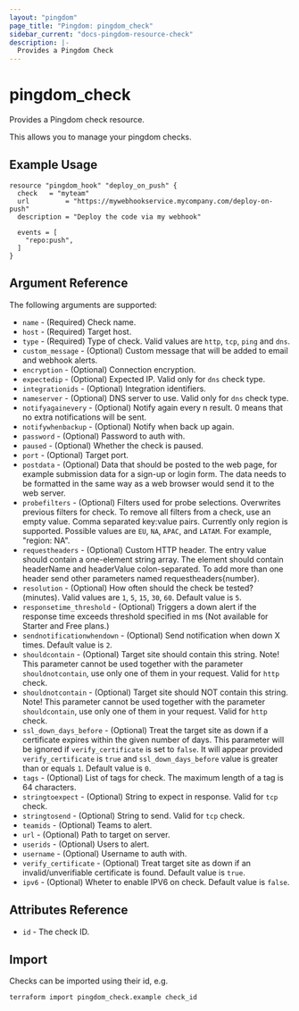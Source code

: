 ```yaml
---
layout: "pingdom"
page_title: "Pingdom: pingdom_check"
sidebar_current: "docs-pingdom-resource-check"
description: |-
  Provides a Pingdom Check
---
```


# pingdom\_check

Provides a Pingdom check resource.

This allows you to manage your pingdom checks.

## Example Usage

```hcl
resource "pingdom_hook" "deploy_on_push" {
  check   = "myteam"
  url         = "https://mywebhookservice.mycompany.com/deploy-on-push"
  description = "Deploy the code via my webhook"

  events = [
    "repo:push",
  ]
}
```

## Argument Reference

The following arguments are supported:

* `name` - (Required) Check name.
* `host` - (Required) Target host.
* `type` - (Required) Type of check. Valid values are `http`, `tcp`, `ping` and `dns`.
* `custom_message` - (Optional) Custom message that will be added to email and webhook alerts.
* `encryption` - (Optional) Connection encryption.
* `expectedip` - (Optional) Expected IP. Valid only for `dns` check type.
* `integrationids` - (Optional) Integration identifiers.
* `nameserver` - (Optional) DNS server to use. Valid only for `dns` check type.
* `notifyagainevery` - (Optional) Notify again every n result. 0 means that no extra notifications will be sent.
* `notifywhenbackup` - (Optional) Notify when back up again.
* `password` - (Optional) Password to auth with.
* `paused` - (Optional) Whether the check is paused.
* `port` - (Optional) Target port.
* `postdata` - (Optional) Data that should be posted to the web page, for example submission data for a sign-up or login form. The data needs to be formatted in the same way as a web browser would send it to the web server.
* `probefilters` - (Optional) Filters used for probe selections. Overwrites previous filters for check. To remove all filters from a check, use an empty value. Comma separated key:value pairs. Currently only region is supported. Possible values are `EU`, `NA`, `APAC`, and `LATAM`. For example, "region: NA".
* `requestheaders` - (Optional) Custom HTTP header. The entry value should contain a one-element string array. The element should contain headerName and headerValue colon-separated. To add more than one header send other parameters named requestheaders{number}.
* `resolution` - (Optional) How often should the check be tested? (minutes). Valid values are `1`, `5`, `15`, `30`, `60`. Default value is `5`.
* `responsetime_threshold` - (Optional) Triggers a down alert if the response time exceeds threshold specified in ms (Not available for Starter and Free plans.)
* `sendnotificationwhendown` - (Optional) Send notification when down X times. Default value is `2`.
* `shouldcontain` - (Optional) Target site should contain this string. Note! This parameter cannot be used together with the parameter `shouldnotcontain`, use only one of them in your request. Valid for `http` check.
* `shouldnotcontain` - (Optional) Target site should NOT contain this string. Note! This parameter cannot be used together with the parameter `shouldcontain`, use only one of them in your request. Valid for `http` check.
* `ssl_down_days_before` - (Optional) Treat the target site as down if a certificate expires within the given number of days. This parameter will be ignored if `verify_certificate` is set to `false`. It will appear provided `verify_certificate` is `true` and `ssl_down_days_before` value is greater than or equals `1`. Default value is `0`.
* `tags` - (Optional) List of tags for check. The maximum length of a tag is 64 characters.
* `stringtoexpect` - (Optional) String to expect in response. Valid for `tcp` check.
* `stringtosend` - (Optional) String to send. Valid for `tcp` check.
* `teamids` - (Optional) Teams to alert.
* `url` - (Optional) Path to target on server.
* `userids` - (Optional) Users to alert.
* `username` - (Optional) Username to auth with.
* `verify_certificate` - (Optional) Treat target site as down if an invalid/unverifiable certificate is found. Default value is `true`.
* `ipv6` - (Optional) Wheter to enable IPV6 on check. Default value is `false`.

## Attributes Reference

* `id` - The check ID.

## Import

Checks can be imported using their id, e.g.

```sh
terraform import pingdom_check.example check_id
```

